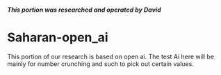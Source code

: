 ##### This portion was researched and operated by David
# Saharan-open_ai
This portion of our research is based on open ai.
The test Ai here will be mainly for number crunching and such to pick out certain values.


